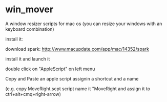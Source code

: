 win_mover
=========

A window resizer scripts for mac os (you can resize your windows with an keyboard combination)


install it: 

download spark: http://www.macupdate.com/app/mac/14352/spark

install it and launch it

double click on "AppleScript" on left menu

Copy and Paste an apple script assignin a shortcut and a name

(e.g. copy MoveRight.scpt script name it "MoveRight and assign it to ctrl+alt+cmq+right-arrow)

